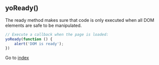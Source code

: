 ## yoReady()

The ready method makes sure that code is only executed when all DOM elements are safe to be manipulated. 

```javascript
// Execute a callback when the page is loaded:
yoReady(function () {
    alert('DOM is ready');
})
```

Go to [index](index.md)